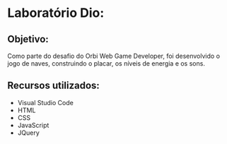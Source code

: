 #	Laboratório Dio:  

## Objetivo:

Como parte do desafio do Orbi Web Game Developer, foi desenvolvido o  jogo de naves, construindo o placar, os níveis de energia e os sons.

##	Recursos utilizados:
- Visual Studio Code
- HTML
- CSS
- JavaScript
- JQuery
